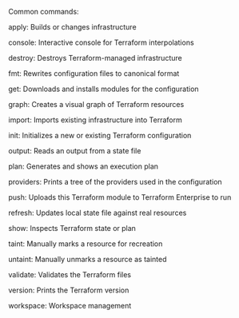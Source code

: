 Common commands:

apply: Builds or changes infrastructure

console: Interactive console for Terraform interpolations

destroy: Destroys Terraform-managed infrastructure

fmt: Rewrites configuration files to canonical format

get: Downloads and installs modules for the configuration

graph: Creates a visual graph of Terraform resources

import: Imports existing infrastructure into Terraform

init: Initializes a new or existing Terraform configuration

output: Reads an output from a state file

plan: Generates and shows an execution plan

providers: Prints a tree of the providers used in the configuration

push: Uploads this Terraform module to Terraform Enterprise to run

refresh: Updates local state file against real resources

show: Inspects Terraform state or plan

taint: Manually marks a resource for recreation

untaint: Manually unmarks a resource as tainted

validate: Validates the Terraform files

version: Prints the Terraform version

workspace: Workspace management